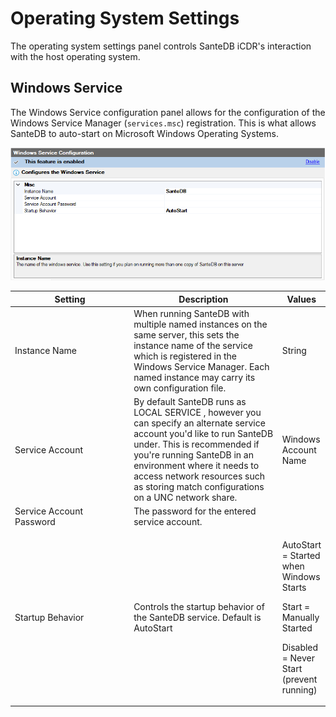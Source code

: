 # Operating System Settings

The operating system settings panel controls SanteDB iCDR's interaction with the host operating system.

## Windows Service

The Windows Service configuration panel allows for the configuration of the Windows Service Manager (`services.msc`) registration. This is what allows SanteDB to auto-start on Microsoft Windows Operating Systems.

![](<../../../.gitbook/assets/image (725).png>)

<table><thead><tr><th width="216.2676612932232">Setting</th><th width="269.5026452105254">Description</th><th>Values</th></tr></thead><tbody><tr><td>Instance Name</td><td>When running SanteDB with multiple named instances on the same server, this sets the instance name of the service which is registered in the Windows Service Manager. Each named instance may carry its own configuration file.</td><td>String</td></tr><tr><td>Service Account</td><td>By default SanteDB runs as LOCAL SERVICE , however you can specify an alternate service account you'd like to run SanteDB under. This is recommended if you're running SanteDB in an environment where it needs to access network resources such as storing match configurations on a UNC network share.</td><td>Windows Account Name</td></tr><tr><td>Service Account Password</td><td>The password for the entered service account.</td><td></td></tr><tr><td>Startup Behavior</td><td>Controls the startup behavior of the SanteDB service. Default is AutoStart</td><td><p>AutoStart = Started when Windows Starts</p><p>Start = Manually Started</p><p>Disabled = Never Start (prevent running)</p></td></tr></tbody></table>
